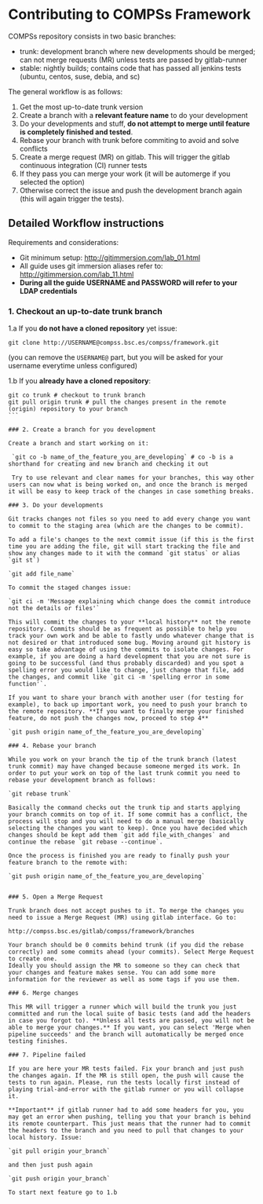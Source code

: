 # Contributing to COMPSs Framework


COMPSs repository consists in two basic branches:

* trunk: development branch where new developments should be merged; can not merge requests (MR) unless tests are passed by gitlab-runner
* stable: nightly builds; contains code that has passed all jenkins tests (ubuntu, centos, suse, debia, and sc)


The general workflow is as follows:

1. Get the most up-to-date trunk version
2. Create a branch with a **relevant feature name** to do your development
3. Do your developments and stuff, **do not attempt to merge until feature is completely finished and tested**.
4. Rebase your branch with trunk before commiting to avoid and solve conflicts
5. Create a merge request (MR) on gitlab. This will trigger the gitlab continuous integration (CI) runner tests
6. If they pass you can merge your work (it will be automerge if you selected the option)
7. Otherwise correct the issue and push the development branch again (this will again trigger the tests).


## Detailed Workflow instructions


Requirements and considerations:

* Git minimum setup: http://gitimmersion.com/lab_01.html
* All guide uses git immersion aliases refer to: http://gitimmersion.com/lab_11.html
* **During all the guide USERNAME and PASSWORD will refer to your LDAP credentials**



### 1. Checkout an up-to-date trunk branch

1.a If you **do not have a cloned repository** yet issue:

`git clone http://USERNAME@compss.bsc.es/compss/framework.git`

(you can remove the `USERNAME@` part, but you will be asked for your username everytime unless configured)

1.b If you **already have a cloned repository**:

````
git co trunk # checkout to trunk branch
git pull origin trunk # pull the changes present in the remote (origin) repository to your branch
```

### 2. Create a branch for you development

Create a branch and start working on it:

 `git co -b name_of_the_feature_you_are_developing` # co -b is a shorthand for creating and new branch and checking it out
 
 Try to use relevant and clear names for your branches, this way other users can now what is being worked on, and once the branch is merged it will be easy to keep track of the changes in case something breaks.
 
### 3. Do your developments

Git tracks changes not files so you need to add every change you want to commit to the staging area (which are the changes to be commit).

To add a file's changes to the next commit issue (if this is the first time you are adding the file, git will start tracking the file and show any changes made to it with the command `git status` or alias `git st`)

`git add file_name`

To commit the staged changes issue:

`git ci -m 'Message explaining which change does the commit introduce not the details or files'`

This will commit the changes to your **local history** not the remote repository. Commits should be as frequent as possible to help you track your own work and be able to fastly undo whatever change that is not desired or that introduced some bug. Moving around git history is easy so take advantage of using the commits to isolate changes. For example, if you are doing a hard development that you are not sure is going to be successful (and thus probably discarded) and you spot a spelling error you would like to change, just change that file, add the changes, and commit like `git ci -m 'spelling error in some function'`. 

If you want to share your branch with another user (for testing for example), to back up important work, you need to push your branch to the remote repository. **If you want to finally merge your finished feature, do not push the changes now, proceed to step 4**

`git push origin name_of_the_feature_you_are_developing`

### 4. Rebase your branch

While you work on your branch the tip of the trunk branch (latest trunk commit) may have changed because someone merged its work. In order to put your work on top of the last trunk commit you need to rebase your development branch as follows:

`git rebase trunk`

Basically the command checks out the trunk tip and starts applying your branch commits on top of it. If some commit has a conflict, the process will stop and you will need to do a manual merge (basically selecting the changes you want to keep). Once you have decided which changes should be kept add them `git add file_with_changes` and continue the rebase `git rebase --continue`.

Once the process is finished you are ready to finally push your feature branch to the remote with:

`git push origin name_of_the_feature_you_are_developing`


### 5. Open a Merge Request

Trunk branch does not accept pushes to it. To merge the changes you need to issue a Merge Request (MR) using gitlab interface. Go to:

http://compss.bsc.es/gitlab/compss/framework/branches

Your branch should be 0 commits behind trunk (if you did the rebase correctly) and some commits ahead (your commits). Select Merge Request to create one.
Ideally you should assign the MR to someone so they can check that your changes and feature makes sense. You can add some more information for the reviewer as well as some tags if you use them.

### 6. Merge changes

This MR will trigger a runner which will build the trunk you just committed and run the local suite of basic tests (and add the headers in case you forgot to). **Unless all tests are passed, you will not be able to merge your changes.** If you want, you can select 'Merge when pipeline succeeds' and the branch will automatically be merged once testing finishes.

### 7. Pipeline failed

If you are here your MR tests failed. Fix your branch and just push the changes again. If the MR is still open, the push will cause the tests to run again. Please, run the tests locally first instead of playing trial-and-error with the gitlab runner or you will collapse it. 

**Important** if gitlab runner had to add some headers for you, you may get an error when pushing, telling you that your branch is behind its remote counterpart. This just means that the runner had to commit the headers to the branch and you need to pull that changes to your local history. Issue:

`git pull origin your_branch`

and then just push again

`git push origin your_branch`

To start next feature go to 1.b






